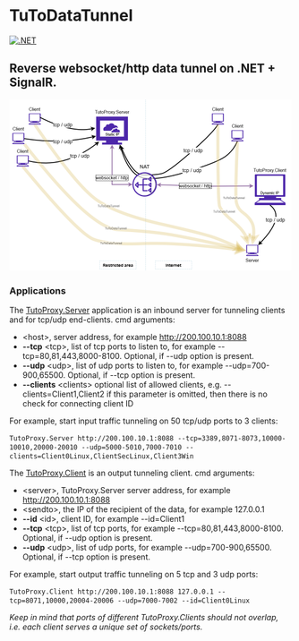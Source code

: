 
# TuToDataTunnel 
[![.NET](https://github.com/viordash/TuToDataTunnel/actions/workflows/dotnet.yml/badge.svg?branch=main)](https://github.com/viordash/TuToDataTunnel/actions/workflows/dotnet.yml)
## Reverse websocket/http data tunnel on .NET + SignalR.

![Demo preview](./article/tutoproxy.png)



### Applications

The [TutoProxy.Server](https://github.com/viordash/TuToDataTunnel/tree/main/Projects/TutoProxy/TutoProxy.Server) application is an inbound server for tunneling clients and for tcp/udp end-clients. 
cmd arguments:
- \<host\>, server address, for example http://200.100.10.1:8088
- **--tcp** \<tcp\>, list of tcp ports to listen to, for example --tcp=80,81,443,8000-8100. Optional, if --udp option is present.
- **--udp** \<udp\>, list of udp ports to listen to, for example --udp=700-900,65500. Optional, if --tcp option is present.
- **--clients** \<clients\> optional list of allowed clients, e.g. --clients=Client1,Client2 if this parameter is omitted, then there is no check for connecting client ID

For example, start input traffic tunneling on 50 tcp/udp ports to 3 clients: 

    TutoProxy.Server http://200.100.10.1:8088 --tcp=3389,8071-8073,10000-10010,20000-20010 --udp=5000-5010,7000-7010 --clients=Client0Linux,ClientSecLinux,Client3Win

The [TutoProxy.Client](https://github.com/viordash/TuToDataTunnel/tree/main/Projects/TutoProxy/TutoProxy.Client) is an output tunneling client. 
cmd arguments:
- \<server\>, TutoProxy.Server server address, for example http://200.100.10.1:8088
- \<sendto\>, the IP of the recipient of the data, for example 127.0.0.1
- **--id** \<id\>, client ID, for example --id=Client1
- **--tcp** \<tcp\>, list of tcp ports, for example --tcp=80,81,443,8000-8100. Optional, if --udp option is present.
- **--udp** \<udp\>, list of udp ports, for example --udp=700-900,65500. Optional, if --tcp option is present.

For example, start output traffic tunneling on 5 tcp and 3 udp ports: 

    TutoProxy.Client http://200.100.10.1:8088 127.0.0.1 --tcp=8071,10000,20004-20006 --udp=7000-7002 --id=Client0Linux


*Keep in mind that ports of different TutoProxy.Clients should not overlap, i.e. each client serves a unique set of sockets/ports.*
